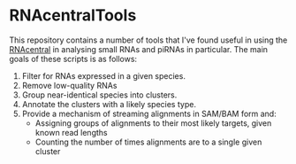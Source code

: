 RNAcentralTools
===============

This repository contains a number of tools that I've found useful in using the [RNAcentral](http://rnacentral.org) in analysing small RNAs and piRNAs in particular. The main goals of these scripts is as follows:
 1. Filter for RNAs expressed in a given species.
 2. Remove low-quality RNAs
 3. Group near-identical species into clusters.
 4. Annotate the clusters with a likely species type.
 5. Provide a mechanism of streaming alignments in SAM/BAM form and:
    * Assigning groups of alignments to their most likely targets, given known read lengths
    * Counting the number of times alignments are to a single given cluster
